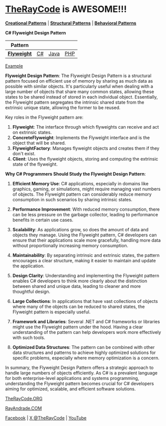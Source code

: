 # [TheRayCode](../../../README.md) is AWESOME!!!

**[Creational Patterns](../README.md)** | **[Structural Patterns](../../Structural/README.md)** | **[Behavioral Patterns](../../Behavioral/README.md)**

**C# Flyweight Design Pattern**

|Pattern|   |   |   |
|---|---|---|---|
| [**Flyweight**](README.md) | [C#](../../../Csharp/Structural/Flyweight/README.md) | [Java](../../../Java/Structural/Flyweight/README.md) | [PHP](../../../PHP/Structural/Flyweight/README.md) |

[Example](FT1/README.md)

**Flyweight Design Pattern**:
The Flyweight Design Pattern is a structural pattern focused on efficient use of memory by sharing as much data as possible with similar objects. It's particularly useful when dealing with a large number of objects that share many common states, allowing these states to be shared instead of stored in each individual object. Essentially, the Flyweight pattern segregates the intrinsic shared state from the extrinsic unique state, allowing the former to be reused.

Key roles in the Flyweight pattern are:
1. **Flyweight**: The interface through which flyweights can receive and act on extrinsic states.
2. **ConcreteFlyweight**: Implements the Flyweight interface and is the object that will be shared.
3. **FlyweightFactory**: Manages flyweight objects and creates them if they don't exist.
4. **Client**: Uses the flyweight objects, storing and computing the extrinsic state of the flyweight.

**Why C# Programmers Should Study the Flyweight Design Pattern**:
1. **Efficient Memory Use**: C# applications, especially in domains like graphics, gaming, or simulations, might require managing vast numbers of objects. The Flyweight pattern can considerably reduce memory consumption in such scenarios by sharing intrinsic states.

2. **Performance Improvement**: With reduced memory consumption, there can be less pressure on the garbage collector, leading to performance benefits in certain use cases.

3. **Scalability**: As applications grow, so does the amount of data and objects they manage. Using the Flyweight pattern, C# developers can ensure that their applications scale more gracefully, handling more data without proportionally increasing memory consumption.

4. **Maintainability**: By separating intrinsic and extrinsic states, the pattern encourages a clear structure, making it easier to maintain and update the application.

5. **Design Clarity**: Understanding and implementing the Flyweight pattern enables C# developers to think more clearly about the distinction between shared and unique data, leading to cleaner and more thoughtful design.

6. **Large Collections**: In applications that have vast collections of objects where many of the objects can be reduced to shared states, the Flyweight pattern is especially useful.

7. **Framework and Libraries**: Several .NET and C# frameworks or libraries might use the Flyweight pattern under the hood. Having a clear understanding of the pattern can help developers work more effectively with such tools.

8. **Optimized Data Structures**: The pattern can be combined with other data structures and patterns to achieve highly optimized solutions for specific problems, especially where memory optimization is a concern.

In summary, the Flyweight Design Pattern offers a strategic approach to handle large numbers of objects efficiently. As C# is a prevalent language for both enterprise-level applications and systems programming, understanding the Flyweight pattern becomes crucial for C# developers aiming for optimized, scalable, and efficient software solutions.

[TheRayCode.ORG](https://www.TheRayCode.org)

[RayAndrade.COM](https://www.RayAndrade.com)

[Facebook](https://www.facebook.com/TheRayCode/) | [X @TheRayCode](https://www.x.com/TheRayCode/) | [YouTube](https://www.youtube.com/TheRayCode/)
